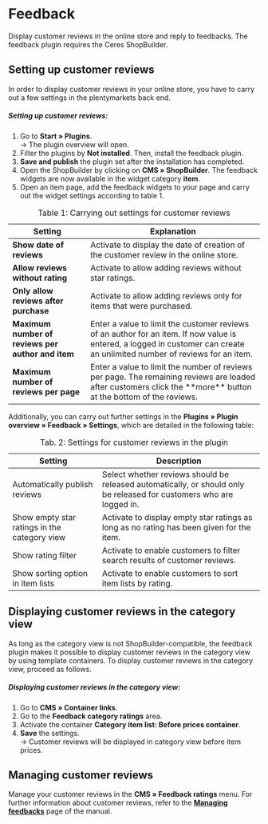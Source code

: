 ﻿# Feedback

Display customer reviews in the online store and reply to feedbacks. The feedback plugin requires the Ceres ShopBuilder.

## Setting up customer reviews

In order to display customer reviews in your online store, you have to carry out a few settings in the plentymarkets back end.

##### Setting up customer reviews:

1. Go to **Start » Plugins**.<br /> → The plugin overview will open.
2. Filter the plugins by **Not installed**. Then, install the feedback plugin.
3. **Save and publish** the plugin set after the installation has completed.
4. Open the ShopBuilder by clicking on **CMS » ShopBuilder**. The feedback widgets are now available in the widget category **item**.
5. Open an item page, add the feedback widgets to your page and carry out the widget settings according to table 1.

<table>
<caption>Table 1: Carrying out settings for customer reviews</caption>
	<thead>
		<th>
			Setting
		</th>
		<th>
			Explanation
		</th>
	</thead>
	<tbody>
        <tr>
			<td>
				<b>Show date of reviews</b>
			</td>
			<td>
				Activate to display the date of creation of the customer review in the online store.
			</td>
		</tr>
		<tr>
			<td>
				<b>Allow reviews without rating</b>
			</td>
			<td>
				Activate to allow adding reviews without star ratings.
			</td>
		</tr>
		<tr>
			<td>
				<b>Only allow reviews after purchase</b>
			</td>
			<td>
				Activate to allow adding reviews only for items that were purchased.
			</td>
		</tr>
		<tr>
			<td>
				<b>Maximum number of reviews per author and item</b>
			</td>
			<td>Enter a value to limit the customer reviews of an author for an item. If now value is entered, a logged in customer can create an unlimited number of reviews for an item.
			</td>
		</tr>
    <tr>
			<td>
				<b>Maximum number of reviews per page</b>
			</td>
			<td>Enter a value to limit the number of reviews per page. The remaining reviews are loaded after customers click the **more** button at the bottom of the reviews.
			</td>
		</tr>
	</tbody>
</table>

Additionally, you can carry out further settings in the **Plugins » Plugin overview » Feedback » Settings**, which are detailed in the following table:

<table>
<caption>Tab. 2: Settings for customer reviews in the plugin</caption>
	<thead>
		<th>
			Setting
		</th>
		<th>
			Description
		</th>
	</thead>
	<tbody>
        <tr>
			<td>
				Automatically publish reviews
			</td>
			<td>
				Select whether reviews should be released automatically, or should only be released for customers who are logged in.
			</td>
		</tr>
		<tr>
	<td>
		Show empty star ratings in the category view
	</td>
	<td>
		Activate to display empty star ratings as long as no rating has been given for the item.
	</td>
	</tr>
	<tr>
	<td>
		Show rating filter
	</td>
	<td>
		Activate to enable customers to filter search results of customer reviews.
	</td>
	</tr>
	<tr>
	<td>
		Show sorting option in item lists
	</td>
	<td>
		Activate to enable customers to sort item lists by rating.
	</td>
	</tr>
</table>

## Displaying customer reviews in the category view

As long as the category view is not ShopBuilder-compatible, the feedback plugin makes it possible to display customer reviews in the category view by using template containers. To display customer reviews in the category view, proceed as follows.

##### Displaying customer reviews in the category view:

1. Go to **CMS » Container links**.
2. Go to the **Feedback category ratings** area.
3. Activate the container **Category item list: Before prices container**.
4. **Save** the settings.<br />→ Customer reviews will be displayed in category view before item prices.

## Managing customer reviews

Manage your customer reviews in the **CMS » Feedback ratings** menu. For further information about customer reviews, refer to the <a href="https://knowledge.plentymarkets.com/en/omni-channel/online-store/managing-feedbacks" target="_blank"><b>Managing feedbacks</b></a> page of the manual.
